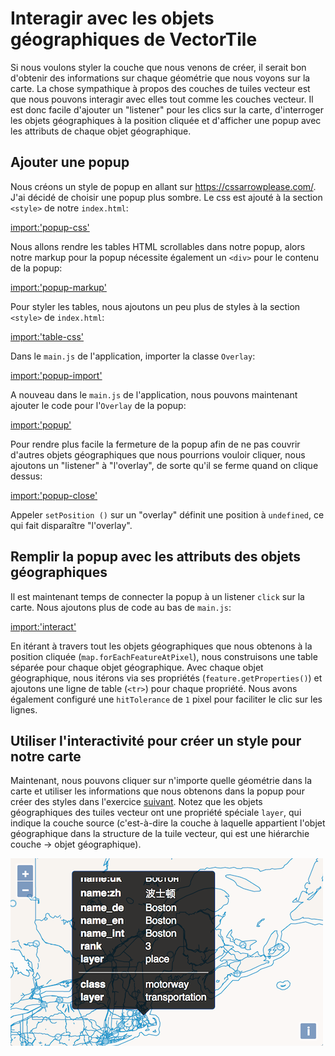 # Interagir avec les objets géographiques de VectorTile

Si nous voulons styler la couche que nous venons de créer, il serait bon d'obtenir des informations sur chaque géométrie que nous voyons sur la carte. La chose sympathique à propos des couches de tuiles vecteur est que nous pouvons interagir avec elles tout comme les couches vecteur. Il est donc facile d'ajouter un "listener" pour les clics sur la carte, d'interroger les objets géographiques à la position cliquée et d'afficher une popup avec les attributs de chaque objet géographique.

## Ajouter une popup

Nous créons un style de popup en allant sur https://cssarrowplease.com/. J'ai décidé de choisir une popup plus sombre. Le css est ajouté à la section `<style>` de notre `index.html`:

[import:'popup-css'](../../../src/en/examples/vectortile/interact.html)

Nous allons rendre les tables HTML scrollables dans notre popup, alors notre markup pour la popup nécessite également un `<div>` pour le contenu de la popup:

[import:'popup-markup'](../../../src/en/examples/vectortile/interact.html)

Pour styler les tables, nous ajoutons un peu plus de styles à la section `<style>` de `index.html`:

[import:'table-css'](../../../src/en/examples/vectortile/interact.html)

Dans le `main.js` de l'application, importer la classe `Overlay`:

[import:'popup-import'](../../../src/en/examples/vectortile/interact.js)

A nouveau dans le `main.js` de l'application, nous pouvons maintenant ajouter le code pour l'`Overlay` de la popup:

[import:'popup'](../../../src/en/examples/vectortile/interact.js)

Pour rendre plus facile la fermeture de la popup afin de ne pas couvrir d'autres objets géographiques que nous pourrions vouloir cliquer, nous ajoutons un "listener" à "l'overlay", de sorte qu'il se ferme quand on clique dessus:

[import:'popup-close'](../../../src/en/examples/vectortile/interact.js)

Appeler `setPosition ()` sur un "overlay" définit une position à `undefined`, ce qui fait disparaître "l'overlay".

## Remplir la popup avec les attributs des objets géographiques

Il est maintenant temps de connecter la popup à un listener `click` sur la carte. Nous ajoutons plus de code au bas de `main.js`:

[import:'interact'](../../../src/en/examples/vectortile/interact.js)

En itérant à travers tout les objets géographiques que nous obtenons à la position cliquée (`map.forEachFeatureAtPixel`), nous construisons une table séparée pour chaque objet géographique. Avec chaque objet géographique, nous itérons via ses propriétés (`feature.getProperties()`) et ajoutons une ligne de table (`<tr>`) pour chaque propriété. Nous avons également configuré une `hitTolerance` de `1` pixel pour faciliter le clic sur les lignes.

## Utiliser l'interactivité pour créer un style pour notre carte

Maintenant, nous pouvons cliquer sur n'importe quelle géométrie dans la carte et utiliser les informations que nous obtenons dans la popup pour créer des styles dans l'exercice [suivant](ugly.ms). Notez que les objets géographiques des tuiles vecteur ont une propriété spéciale `layer`, qui indique la couche source (c'est-à-dire la couche à laquelle appartient l'objet géographique dans la structure de la tuile vecteur, qui est une hiérarchie couche -> objet géographique).

![Obtenir les informations des objets géographiques](interact.png)
